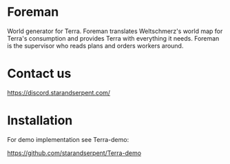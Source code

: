 # Foreman
World generator for Terra. Foreman translates Weltschmerz's world map for Terra's consumption and provides Terra with everything it needs. Foreman is the supervisor who reads plans and orders workers around.

# Contact us
https://discord.starandserpent.com/

# Installation
For demo implementation see Terra-demo:

https://github.com/starandserpent/Terra-demo
